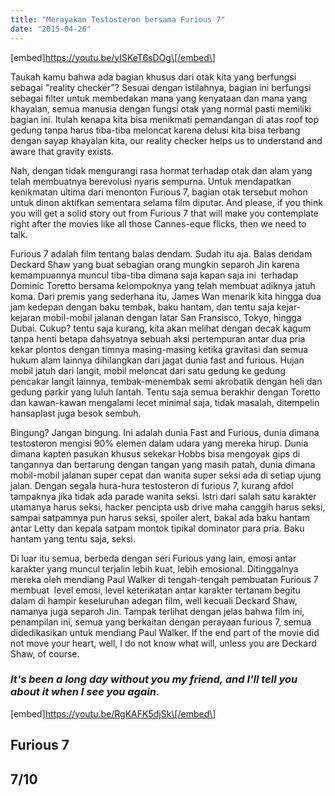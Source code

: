 ```yaml
---
title: "Merayakan Testosteron bersama Furious 7"
date: "2015-04-26"
---
```


\[embed\]https://youtu.be/yISKeT6sDOg\[/embed\]

Taukah kamu bahwa ada bagian khusus dari otak kita yang berfungsi sebagai "reality checker"? Sesuai dengan istilahnya, bagian ini berfungsi sebagai filter untuk membedakan mana yang kenyataan dan mana yang khayalan, semua manusia dengan fungsi otak yang normal pasti memiliki bagian ini. Itulah kenapa kita bisa menikmati pemandangan di atas roof top gedung tanpa harus tiba-tiba meloncat karena delusi kita bisa terbang dengan sayap khayalan kita, our reality checker helps us to understand and aware that gravity exists.

Nah, dengan tidak mengurangi rasa hormat terhadap otak dan alam yang telah membuatnya berevolusi nyaris sempurna. Untuk mendapatkan kenikmatan ultima dari menonton Furious 7, bagian otak tersebut mohon untuk dinon aktifkan sementara selama film diputar. And please, if you think you will get a solid story out from Furious 7 that will make you contemplate right after the movies like all those Cannes-eque flicks, then we need to talk.

Furious 7 adalah film tentang balas dendam. Sudah itu aja. Balas dendam Deckard Shaw yang buat sebagian orang mungkin separoh Jin karena kemampuannya muncul tiba-tiba dimana saja kapan saja ini  terhadap Dominic Toretto bersama kelompoknya yang telah membuat adiknya jatuh koma. Dari premis yang sederhana itu, James Wan menarik kita hingga dua jam kedepan dengan baku tembak, baku hantam, dan tentu saja kejar-kejaran mobil-mobil jalanan dengan latar San Fransisco, Tokyo, hingga Dubai. Cukup? tentu saja kurang, kita akan melihat dengan decak kagum tanpa henti betapa dahsyatnya sebuah aksi pertempuran antar dua pria kekar plontos dengan timnya masing-masing ketika gravitasi dan semua hukum alam lainnya dihilangkan dari jagat dunia fast and furious. Hujan mobil jatuh dari langit, mobil meloncat dari satu gedung ke gedung pencakar langit lainnya, tembak-menembak semi akrobatik dengan heli dan gedung parkir yang luluh lantah. Tentu saja semua berakhir dengan Toretto dan kawan-kawan mengalami lecet minimal saja, tidak masalah, ditempelin hansaplast juga besok sembuh.

Bingung? Jangan bingung. Ini adalah dunia Fast and Furious, dunia dimana testosteron mengisi 90% elemen dalam udara yang mereka hirup. Dunia dimana kapten pasukan khusus sekekar Hobbs bisa mengoyak gips di tangannya dan bertarung dengan tangan yang masih patah, dunia dimana mobil-mobil jalanan super cepat dan wanita super seksi ada di setiap ujung jalan. Dengan segala hura-hura testosteron di furious 7, kurang afdol tampaknya jika tidak ada parade wanita seksi. Istri dari salah satu karakter utamanya harus seksi, hacker pencipta usb drive maha canggih harus seksi, sampai satpamnya pun harus seksi, spoiler alert, bakal ada baku hantam antar Letty dan kepala satpam montok tipikal dominator para pria. Baku hantam yang tentu saja, seksi.

Di luar itu semua, berbeda dengan seri Furious yang lain, emosi antar karakter yang muncul terjalin lebih kuat, lebih emosional. Ditinggalnya mereka oleh mendiang Paul Walker di tengah-tengah pembuatan Furious 7 membuat  level emosi, level keterikatan antar karakter tertanam begitu dalam di hampir keseluruhan adegan film, well kecuali Deckard Shaw, namanya juga separoh Jin. Tampak terlihat dengan jelas bahwa film ini, penampilan ini, semua yang berkaitan dengan perayaan furious 7, semua didedikasikan untuk mendiang Paul Walker. If the end part of the movie did not move your heart, well, I do not know what will, unless you are Deckard Shaw, of course.

### _It's been a long day without you my friend, and I'll tell you about it when I see you again._

\[embed\]https://youtu.be/RgKAFK5djSk\[/embed\]

## Furious 7

## 7/10
